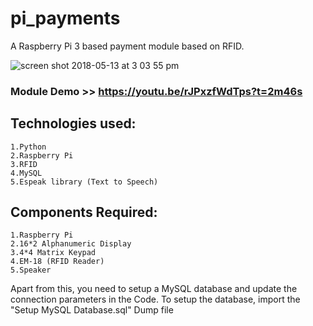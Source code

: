# pi_payments
A Raspberry Pi 3 based payment module based on RFID.

![screen shot 2018-05-13 at 3 03 55 pm](https://user-images.githubusercontent.com/36476228/39965895-98e251d8-56bf-11e8-94ed-a9f9d16a6c02.png)


### Module Demo >> https://youtu.be/rJPxzfWdTps?t=2m46s

## Technologies used:
	1.Python
	2.Raspberry Pi
	3.RFID
	4.MySQL
	5.Espeak library (Text to Speech)

## Components Required:
	1.Raspberry Pi
	2.16*2 Alphanumeric Display
	3.4*4 Matrix Keypad
	4.EM-18 (RFID Reader)
	5.Speaker
  
  Apart from this, you need to setup a MySQL database and update the connection parameters in the Code. To setup the database, import the "Setup MySQL Database.sql" Dump file
